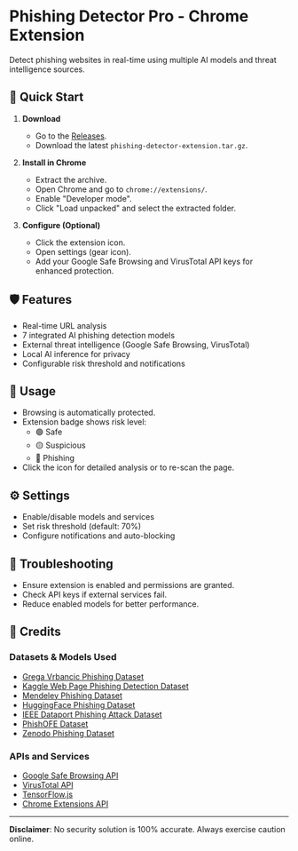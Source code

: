 # Phishing Detector Pro - Chrome Extension

Detect phishing websites in real-time using multiple AI models and threat intelligence sources.

## 🚀 Quick Start

1. **Download**  
   - Go to the [Releases](https://github.com/jrdevadattan/phishing-detector-extension/releases).
   - Download the latest `phishing-detector-extension.tar.gz`.

2. **Install in Chrome**  
   - Extract the archive.
   - Open Chrome and go to `chrome://extensions/`.
   - Enable "Developer mode".
   - Click "Load unpacked" and select the extracted folder.

3. **Configure (Optional)**  
   - Click the extension icon.
   - Open settings (gear icon).
   - Add your Google Safe Browsing and VirusTotal API keys for enhanced protection.

## 🛡️ Features

- Real-time URL analysis
- 7 integrated AI phishing detection models
- External threat intelligence (Google Safe Browsing, VirusTotal)
- Local AI inference for privacy
- Configurable risk threshold and notifications

## 🎯 Usage

- Browsing is automatically protected.
- Extension badge shows risk level:
  - 🟢 Safe
  - 🟡 Suspicious
  - 🔴 Phishing
- Click the icon for detailed analysis or to re-scan the page.

## ⚙️ Settings

- Enable/disable models and services
- Set risk threshold (default: 70%)
- Configure notifications and auto-blocking

## 🐛 Troubleshooting

- Ensure extension is enabled and permissions are granted.
- Check API keys if external services fail.
- Reduce enabled models for better performance.

## 📖 Credits

### Datasets & Models Used

- [Grega Vrbancic Phishing Dataset](https://data.mendeley.com/datasets/h3cgnj8hft/1)
- [Kaggle Web Page Phishing Detection Dataset](https://www.kaggle.com/datasets/akashkr/phishing-website-detection)
- [Mendeley Phishing Dataset](https://data.mendeley.com/datasets/h3cgnj8hft/1)
- [HuggingFace Phishing Dataset](https://huggingface.co/datasets/phishing)
- [IEEE Dataport Phishing Attack Dataset](https://ieee-dataport.org/open-access/phishing-attack-dataset)
- [PhishOFE Dataset](https://zenodo.org/record/3724058)
- [Zenodo Phishing Dataset](https://zenodo.org/record/3724058)

### APIs and Services

- [Google Safe Browsing API](https://developers.google.com/safe-browsing/)
- [VirusTotal API](https://www.virustotal.com/gui/join-us)
- [TensorFlow.js](https://www.tensorflow.org/js)
- [Chrome Extensions API](https://developer.chrome.com/docs/extensions/)

---

**Disclaimer**: No security solution is 100% accurate. Always exercise caution online.
